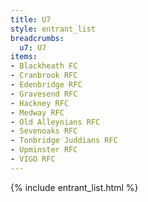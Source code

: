 ```yaml
---
title: U7
style: entrant_list
breadcrumbs:
  u7: U7
items:
- Blackheath FC
- Cranbrook RFC
- Edenbridge RFC
- Gravesend RFC
- Hackney RFC
- Medway RFC
- Old Alleynians RFC
- Sevenoaks RFC
- Tonbridge Juddians RFC
- Upminster RFC
- VIGO RFC
---
```


{% include entrant_list.html %}
